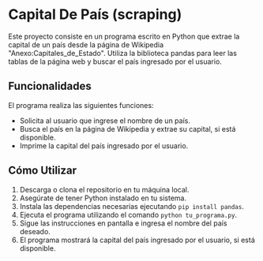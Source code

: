 # Capital De País (scraping)

Este proyecto consiste en un programa escrito en Python que extrae la capital de un país desde la página de Wikipedia "Anexo:Capitales_de_Estado". Utiliza la biblioteca pandas para leer las tablas de la página web y buscar el país ingresado por el usuario.

## Funcionalidades

El programa realiza las siguientes funciones:

- Solicita al usuario que ingrese el nombre de un país.
- Busca el país en la página de Wikipedia y extrae su capital, si está disponible.
- Imprime la capital del país ingresado por el usuario.

## Cómo Utilizar

1. Descarga o clona el repositorio en tu máquina local.
2. Asegúrate de tener Python instalado en tu sistema.
3. Instala las dependencias necesarias ejecutando `pip install pandas`.
4. Ejecuta el programa utilizando el comando `python tu_programa.py`.
5. Sigue las instrucciones en pantalla e ingresa el nombre del país deseado.
6. El programa mostrará la capital del país ingresado por el usuario, si está disponible.
